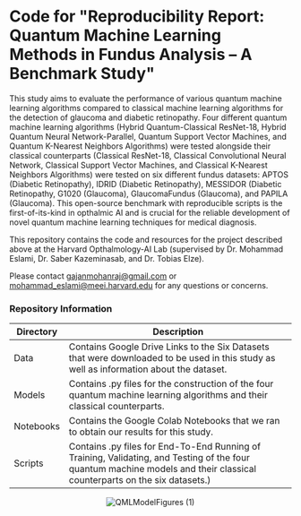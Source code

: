 # Code for "Reproducibility Report: Quantum Machine Learning Methods in Fundus Analysis – A Benchmark Study"

This study aims to evaluate the performance of various quantum machine learning algorithms compared to classical machine learning algorithms for the detection of glaucoma and diabetic retinopathy. Four different quantum machine learning algorithms (Hybrid Quantum-Classical ResNet-18, Hybrid Quantum Neural Network-Parallel, Quantum Support Vector Machines, and Quantum K-Nearest Neighbors Algorithms) were tested alongside their classical counterparts (Classical ResNet-18, Classical Convolutional Neural Network, Classical Support Vector Machines, and Classical K-Nearest Neighbors Algorithms) were tested on six different fundus datasets: APTOS (Diabetic Retinopathy), IDRID (Diabetic Retinopathy), MESSIDOR (Diabetic Retinopathy, G1020 (Glaucoma), GlaucomaFundus (Glaucoma), and PAPILA (Glaucoma). This open-source benchmark with reproducible scripts is the first-of-its-kind in opthalmic AI and is crucial for the reliable development of novel quantum machine learning techniques for medical diagnosis.

This repository contains the code and resources for the project described above at the Harvard Opthalmology-AI Lab (supervised by Dr. Mohammad Eslami, Dr. Saber Kazeminasab, and Dr. Tobias Elze).

Please contact gajanmohanraj@gmail.com or mohammad_eslami@meei.harvard.edu for any questions or concerns.

### Repository Information

|    Directory    |      Description     |
| ------------- | ------------- |
| Data | Contains Google Drive Links to the Six Datasets that were downloaded to be used in this study as well as information about the dataset. |
| Models | Contains .py files for the construction of the four quantum machine learning algorithms and their classical counterparts.  |
| Notebooks | Contains the Google Colab Notebooks that we ran to obtain our results for this study.  |
| Scripts | Contains .py files for End-To-End Running of Training, Validating, and Testing of the four quantum machine models and their classical counterparts on the six datasets.) |




<div align="center">
  <img src="https://github.com/user-attachments/assets/580ccd62-5f33-4804-ad75-b3f05582b201" alt="QMLModelFigures (1)">
</div>

